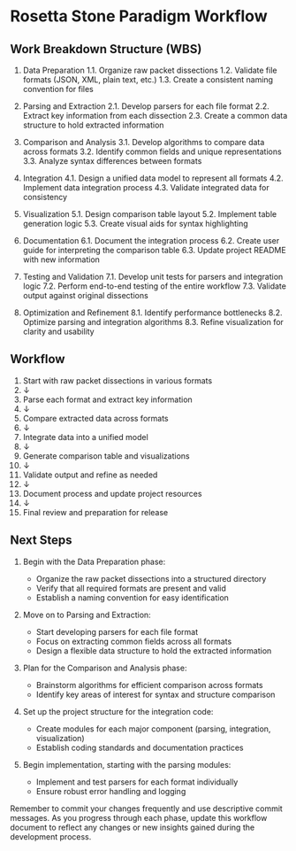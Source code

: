 # Rosetta Stone Paradigm Workflow

## Work Breakdown Structure (WBS)

1. Data Preparation
   1.1. Organize raw packet dissections
   1.2. Validate file formats (JSON, XML, plain text, etc.)
   1.3. Create a consistent naming convention for files

2. Parsing and Extraction
   2.1. Develop parsers for each file format
   2.2. Extract key information from each dissection
   2.3. Create a common data structure to hold extracted information

3. Comparison and Analysis
   3.1. Develop algorithms to compare data across formats
   3.2. Identify common fields and unique representations
   3.3. Analyze syntax differences between formats

4. Integration
   4.1. Design a unified data model to represent all formats
   4.2. Implement data integration process
   4.3. Validate integrated data for consistency

5. Visualization
   5.1. Design comparison table layout
   5.2. Implement table generation logic
   5.3. Create visual aids for syntax highlighting

6. Documentation
   6.1. Document the integration process
   6.2. Create user guide for interpreting the comparison table
   6.3. Update project README with new information

7. Testing and Validation
   7.1. Develop unit tests for parsers and integration logic
   7.2. Perform end-to-end testing of the entire workflow
   7.3. Validate output against original dissections

8. Optimization and Refinement
   8.1. Identify performance bottlenecks
   8.2. Optimize parsing and integration algorithms
   8.3. Refine visualization for clarity and usability

## Workflow

1. Start with raw packet dissections in various formats
2. ↓
3. Parse each format and extract key information
4. ↓
5. Compare extracted data across formats
6. ↓
7. Integrate data into a unified model
8. ↓
9. Generate comparison table and visualizations
10. ↓
11. Validate output and refine as needed
12. ↓
13. Document process and update project resources
14. ↓
15. Final review and preparation for release

## Next Steps

1. Begin with the Data Preparation phase:
   - Organize the raw packet dissections into a structured directory
   - Verify that all required formats are present and valid
   - Establish a naming convention for easy identification

2. Move on to Parsing and Extraction:
   - Start developing parsers for each file format
   - Focus on extracting common fields across all formats
   - Design a flexible data structure to hold the extracted information

3. Plan for the Comparison and Analysis phase:
   - Brainstorm algorithms for efficient comparison across formats
   - Identify key areas of interest for syntax and structure comparison

4. Set up the project structure for the integration code:
   - Create modules for each major component (parsing, integration, visualization)
   - Establish coding standards and documentation practices

5. Begin implementation, starting with the parsing modules:
   - Implement and test parsers for each format individually
   - Ensure robust error handling and logging

Remember to commit your changes frequently and use descriptive commit messages. As you progress through each phase, update this workflow document to reflect any changes or new insights gained during the development process.
